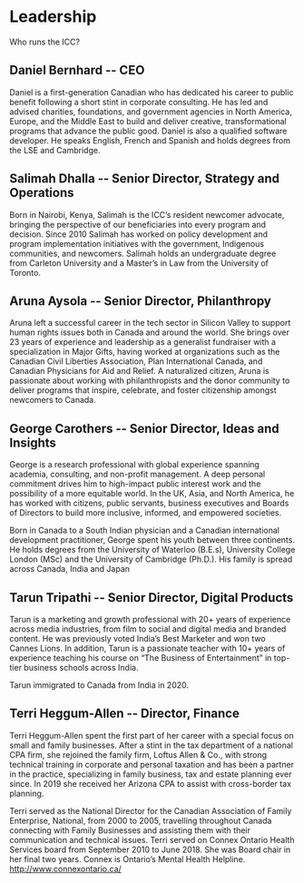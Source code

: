 # Leadership
Who runs the ICC?

## Daniel Bernhard -- CEO
Daniel is a first-generation Canadian who has dedicated his career to public benefit following a short stint in corporate consulting. He has led and advised charities, foundations, and government agencies in North America, Europe, and the Middle East to build and deliver creative, transformational programs that advance the public good.
Daniel is also a qualified software developer. He speaks English, French and Spanish and holds degrees from the LSE and Cambridge.

## Salimah Dhalla -- Senior Director, Strategy and Operations
Born in Nairobi, Kenya, Salimah is the ICC’s resident newcomer advocate, bringing the perspective of our beneficiaries into every program and decision. Since 2010 Salimah has worked on policy development and program implementation initiatives with the government, Indigenous communities, and newcomers. Salimah holds an undergraduate degree from Carleton University and a Master’s in Law from the University of Toronto.

## Aruna Aysola -- Senior Director, Philanthropy
Aruna left a successful career in the tech sector in Silicon Valley to support human rights issues both in Canada and around the world. She brings over 23 years of experience and leadership as a generalist fundraiser with a specialization in Major Gifts, having worked at organizations such as the Canadian Civil Liberties Association, Plan International Canada, and Canadian Physicians for Aid and Relief. A naturalized citizen, Aruna is passionate about working with philanthropists and the donor community to deliver programs that inspire, celebrate, and foster citizenship amongst newcomers to Canada.


## George Carothers -- Senior Director, Ideas and Insights
George is a research professional with global experience spanning academia, consulting, and non-profit management. A deep personal commitment drives him to high-impact public interest work and the possibility of a more equitable world. In the UK, Asia, and North America, he has worked with citizens, public servants, business executives and Boards of Directors to build more inclusive, informed, and empowered societies.

Born in Canada to a South Indian physician and a Canadian international development practitioner, George spent his youth between three continents. He holds degrees from the University of Waterloo (B.E.s), University College London (MSc) and the University of Cambridge (Ph.D.). His family is spread across Canada, India and Japan

## Tarun Tripathi -- Senior Director, Digital Products
Tarun is a marketing and growth professional with 20+ years of experience across media industries, from film to social and digital media and branded content. He was previously voted India’s Best Marketer and won two Cannes Lions. In addition, Tarun is a passionate teacher with 10+ years of experience teaching his course on “The Business of Entertainment” in top-tier business schools across India.

Tarun immigrated to Canada from India in 2020.

## Terri Heggum-Allen -- Director, Finance
Terri Heggum-Allen spent the first part of her career with a special focus on small and family businesses. After a stint in the tax department of a national CPA firm, she rejoined the family firm, Loftus Allen & Co., with strong technical training in corporate and personal taxation and has been a partner in the practice, specializing in family business, tax and estate planning ever since. In 2019 she received her Arizona CPA to assist with cross-border tax planning.

Terri served as the National Director for the Canadian Association of Family Enterprise, National, from 2000 to 2005, travelling throughout Canada connecting with Family Businesses and assisting them with their communication and technical issues. Terri served on Connex Ontario Health Services board from September 2010 to June 2018. She was Board chair in her final two years. Connex is Ontario’s Mental Health Helpline. http://www.connexontario.ca/

<cta-arrow target="cultural-aspirations" text="Cultural aspirations"></cta-arrow>
